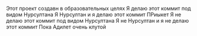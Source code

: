 Этот проект создавн в образовательных целях
Я делаю этот коммит под видом Нурсултана
Я Нурсултан и я делаю этот коммит
ПРиыкет
Я не делаю этот коммит под видом Нурсултана
Я не Нурсултан и я не делаю этот коммит
Пока
Адилет очень клутой